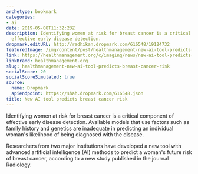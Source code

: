 ```yaml
---
archetype: bookmark
categories:
- ai
date: 2019-05-08T11:32:23Z
description: Identifying women at risk for breast cancer is a critical component of
  effective early disease detection.
dropmark.editURL: http://radhikan.dropmark.com/616548/19124732
featuredImage: /img/content/post/healthmanagement-new-ai-tool-predicts-breast-cancer-risk.jpg
link: https://healthmanagement.org/c/imaging/news/new-ai-tool-predicts-breast-cancer-risk
linkBrand: healthmanagement.org
slug: healthmanagement-new-ai-tool-predicts-breast-cancer-risk
socialScore: 20
socialScoreSimulated: true
source:
  name: Dropmark
  apiendpoint: https://shah.dropmark.com/616548.json
title: New AI tool predicts breast cancer risk
---
```

Identifying women at risk for breast cancer is a critical component of effective early disease detection. Available models that use factors such as family history and genetics are inadequate in predicting an individual woman's likelihood of being diagnosed with the disease.

Researchers from two major institutions have developed a new tool with advanced artificial intelligence (AI) methods to predict a woman's future risk of breast cancer, according to a new study published in the journal Radiology.
